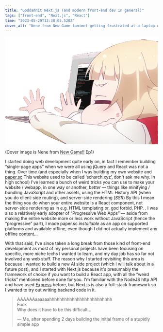 ```yaml
---
title: "Goddamnit Next.js (and modern front-end dev in general)"
tags: ["front-end", "Next.js", "React"]
time: "2023-05-29T12:38:05.520Z"
cover_alt: "Nene from New Game (anime) getting frustrated at a laptop with the screen photoshopped to show a Next.JS error box"
---
```


![cover](cover.png)

(Cover image is Nene from <a href="https://myanimelist.net/anime/34914/New_Game" target="_blank">New Game!!</a> Ep1)

I started doing web development quite early on, in fact I remember building &ldquo;single-page apps&rdquo; when we were all using jQuery and React was not a thing. Over time (and especially when I was building my own website and <a href="https://paper.sc" target="_blank">paper.sc</a><footnote>
This website used to be called &lsquo;schsrch.xyz&rsquo;, don't ask me why.</footnote>
in high school) I've learned a bunch of weird tricks you can use to make your website / webapp, in one way or another, _better_ &mdash; things like minifying / bundling JavaScript and other assets, using the HTML History API (when you do client-side routing), and server-side rendering (_SSR_)<footnote>
By this I mean the thing you do when your entire website is a React component, not server-side rendering as in e.g. HTML templating or, god forbid, PHP.
</footnote>. I was also a relatively early adopter of &ldquo;Progressive Web Apps&rdquo; &mdash; aside from making the entire website more or less work without JavaScript (hence the &ldquo;progressive&rdquo; part), I made paper.sc _installable_ as an app on supported platforms and available offline, even though I did not actually implement any offline content&hellip;

With that said, I've since taken a long break from those kind of front-end development as most of my personal projects have been focusing on specific, more niche techs I wanted to learn, and my day job has so far not involved any web stuff. The reason why I started revisiting this area is because I wanted to build a new AI side project (which I will talk about in a future post), and I started with Next.js because it's presumably the framework of choice if you want to build a React app, with all the &ldquo;weird tricks&rdquo; mentioned before done for you. I'm familiar with the NodeJS http API and have used [Express](https://expressjs.com/) before, but Next.js is also a full-stack framework so I wanted to try out writing backend code in it.

> AAAAAAaaaaaahhhhhhhhhhhhhhhhhhhhhhhhh \
> Fuck \
> Why does it have to be this difficult...
>
> &mdash; Me, after spending 2 days building the initial frame of a stupidly simple app
